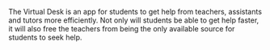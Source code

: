 The Virtual Desk is an app for students to get help from teachers, assistants and tutors more efficiently. Not only will students be able to get help faster, it will also free the teachers from being the only available source for students to seek help.